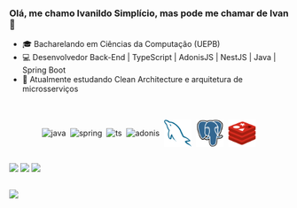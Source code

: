 ### Olá, me chamo Ivanildo Simplício, mas pode me chamar de Ivan 👋

- 🎓 Bacharelando em Ciências da Computação (UEPB)
- 💻 Desenvolvedor Back-End | TypeScript | AdonisJS | NestJS | Java | Spring Boot
- 📖 Atualmente estudando Clean Architecture e arquitetura de microsserviços

##
<div align="center" style="display: inline_block"><br>
  <img align="center" alt="java" height="55" width="55" src="https://cdn.jsdelivr.net/gh/devicons/devicon/icons/java/java-original-wordmark.svg">&nbsp
  <img align="center" alt="spring" height="50" width="50" src="https://cdn.jsdelivr.net/gh/devicons/devicon/icons/spring/spring-original-wordmark.svg">&nbsp
  <img align="center" alt="ts" height="40" width="40" src="https://cdn.jsdelivr.net/gh/devicons/devicon/icons/typescript/typescript-original.svg">&nbsp
  <img align="center" alt="adonis" height="60" width="60" src="https://cdn.jsdelivr.net/gh/devicons/devicon/icons/adonisjs/adonisjs-original-wordmark.svg">&nbsp
  <img align="center" alt="mysql" height="50" width="50" src="https://raw.githubusercontent.com/devicons/devicon/master/icons/mysql/mysql-original.svg">&nbsp
  <img align="center" alt="postgresql" height="50" width="50" src="https://raw.githubusercontent.com/devicons/devicon/master/icons/postgresql/postgresql-original.svg">&nbsp
  <img align="center" alt="redis" height="50" width="50" src="https://raw.githubusercontent.com/devicons/devicon/master/icons/redis/redis-original.svg">
</div>

##
<div align="center" style="display: inline">
  <a href="https://www.linkedin.com/in/ivanildo-simplício-46675a137/"><img src="https://img.shields.io/badge/LinkedIn-0077B5?style=for-the-badge&logo=linkedin&logoColor=white"/></a>
  <a href="mailto:ivansimplicio97@gmail.com"><img src="https://img.shields.io/badge/Gmail-D14836?style=for-the-badge&logo=gmail&logoColor=white"/></a>
  <a href="https://www.instagram.com/_ivansimplicio/"><img src="https://img.shields.io/badge/Instagram-E4405F?style=for-the-badge&logo=instagram&logoColor=white"/></a>
</div>

##
<div align="center" style="display: inline">
  <img height="170em" src="https://github-readme-stats.vercel.app/api/top-langs/?username=ivansimplicio&layout=compact&langs_count=6&theme=radical"/>
</div>
